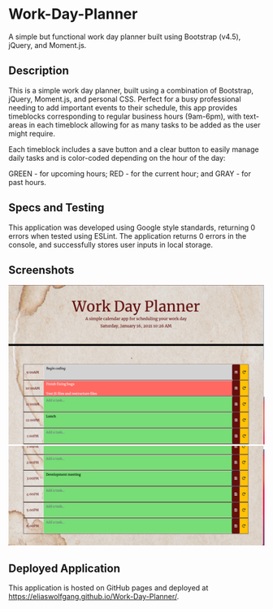 # Work-Day-Planner
A simple but functional work day planner built using Bootstrap (v4.5), jQuery, and Moment.js.

## Description
This is a simple work day planner, built using a combination of Bootstrap, jQuery, Moment.js, and personal CSS.
Perfect for a busy professional needing to add important events to their schedule, this app provides timeblocks corresponding to regular business hours (9am-6pm),
with text-areas in each timeblock allowing for as many tasks to be added as the user might require.

Each timeblock includes a save button and a clear button to easily manage daily tasks and is color-coded depending on the hour of the day:

GREEN - for upcoming hours;
RED - for the current hour; and
GRAY - for past hours.

## Specs and Testing
This application was developed using Google style standards, returning 0 errors when tested using ESLint. The application returns 0 errors in the console, and successfully stores user inputs in local storage.

## Screenshots
<img src="./assets/images/screenshot1.png" />
<img src="./assets/images/screenshot2.png" />

## Deployed Application
This application is hosted on GitHub pages and deployed at https://eliaswolfgang.github.io/Work-Day-Planner/.


